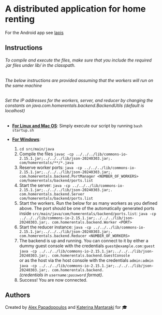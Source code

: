 # A distributed application for home renting

For the Android app see [lapis](https://github.com/katerinamant/lapis)

## Instructions

###### To compile and execute the files, make sure that you include the required .jar files under lib/ in the classpath.

###### The below instructions are provided assuming that the workers will run on the same machine

###### Set the IP addresses for the workers, server, and reducer by changing the constants on java.com.homerentals.backend.BackendUtils (default is localhost)

- <u>**For Linux and Mac OS**</u>: Simply execute our script by running `bash startup.sh`

- <u>**For Windows**</u>:
  1. `cd src/main/java`
     <br>
  2. Compile the files `javac -cp ../../../lib/commons-io-2.15.1.jar;../../../lib/json-20240303.jar;. com/homerentals/**/*.java`
     <br>
  3. Reserve worker ports:
     `java -cp ../../../lib/commons-io-2.15.1.jar;../../../lib/json-20240303.jar;. com.homerentals.backend.PortManager <NUMBER_OF_WORKERS> com/homerentals/backend/ports.list`
     <br>
  4. Start the server:
     `java -cp ../../../lib/commons-io-2.15.1.jar;../../../lib/json-20240303.jar;. com.homerentals.backend.Server com/homerentals/backend/ports.list`
     <br>
  5. Start the workers.
     Run the below for as many workers as you defined above. The port should be one of the automatically generated ports inside `src/main/java/com/homerentals/backend/ports.list`:
     `java -cp ../../../lib/commons-io-2.15.1.jar;../../../lib/json-20240303.jar;. com.homerentals.backend.Worker <PORT>`
     <br>
  6. Start the reducer instance:
     `java -cp ../../../lib/commons-io-2.15.1.jar;../../../lib/json-20240303.jar;. com.homerentals.backend.Reducer <NUMBER_OF_WORKERS>`
     <br>
  7. The backend is up and running. You can connect to it by either a dummy guest console with the credentials `guest@example.com:guest`<br>
     `java -cp ../../../lib/commons-io-2.15.1.jar;../../../lib/json-20240303.jar;. com.homerentals.backend.GuestConsole`
     <br>or as the host via the host console with the credentials `admin:admin`<br>
     `java -cp ../../../lib/commons-io-2.15.1.jar;../../../lib/json-20240303.jar;. com.homerentals.backend.`
     <br>_(credentials in `username:password` format)_.
     <br>
  8. Success! You are now connected.

## Authors

Created by [Alex Papadopoulos](https://github.com/alexisthedev) and [Katerina Mantaraki](https://github.com/katerinamant) for 🎓
